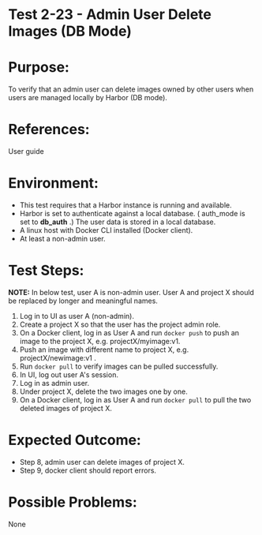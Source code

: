 Test 2-23 - Admin User Delete Images (DB Mode)
=======

# Purpose:

To verify that an admin user can delete images owned by other users when users are managed locally by Harbor (DB mode).

# References:
User guide

# Environment:
* This test requires that a Harbor instance is running and available.
* Harbor is set to authenticate against a local database. ( auth_mode is set to **db_auth** .) The user data is stored in a local database.
* A linux host with Docker CLI installed (Docker client).
* At least a non-admin user.

# Test Steps:

**NOTE:**
In below test, user A is non-admin user. User A and project X should be replaced by longer and meaningful names.

1. Log in to UI as user A (non-admin).
2. Create a project X so that the user has the project admin role.
3. On a Docker client, log in as User A and run `docker push` to push an image to the project X, e.g. projectX/myimage:v1.
4. Push an image with different name to project X, e.g. projectX/newimage:v1 .
5. Run `docker pull` to verify images can be pulled successfully.
6. In UI, log out user A's session.
7. Log in as admin user.
8. Under project X, delete the two images one by one.
9. On a Docker client, log in as User A and run `docker pull` to pull the two deleted images of project X.

# Expected Outcome:
* Step 8, admin user can delete images of project X.
* Step 9, docker client should report errors.

# Possible Problems:
None